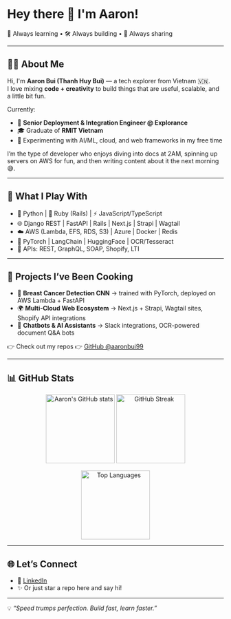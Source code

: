 # Hey there 👋 I'm Aaron!  

🌱 Always learning • 🛠️ Always building • 🤝 Always sharing  

---

## 👨‍💻 About Me
Hi, I'm **Aaron Bui (Thanh Huy Bui)** — a tech explorer from Vietnam 🇻🇳.  
I love mixing **code + creativity** to build things that are useful, scalable, and a little bit fun.  

Currently:
- 🚀 **Senior Deployment & Integration Engineer @ Explorance**
- 🎓 Graduate of **RMIT Vietnam**
- 🧪 Experimenting with AI/ML, cloud, and web frameworks in my free time  

I’m the type of developer who enjoys diving into docs at 2AM, spinning up servers on AWS for fun, and then writing content about it the next morning 😅.  

---

## 🔧 What I Play With
- 🐍 Python | 💎 Ruby (Rails) | ⚡ JavaScript/TypeScript  
- 🌐 Django REST | FastAPI | Rails | Next.js | Strapi | Wagtail  
- ☁️ AWS (Lambda, EFS, RDS, S3) | Azure | Docker | Redis  
- 🤖 PyTorch | LangChain | HuggingFace | OCR/Tesseract  
- 🔗 APIs: REST, GraphQL, SOAP, Shopify, LTI  

---

## 🌟 Projects I’ve Been Cooking
- 🔬 **Breast Cancer Detection CNN** → trained with PyTorch, deployed on AWS Lambda + FastAPI  
- 🌍 **Multi-Cloud Web Ecosystem** → Next.js + Strapi, Wagtail sites, Shopify API integrations  
- 🤖 **Chatbots & AI Assistants** → Slack integrations, OCR-powered document Q&A bots  

👉 Check out my repos 👉 [GitHub @aaronbui99](https://github.com/aaronbui99)  

---

## 📊 GitHub Stats  

<p align="center">
  <img src="https://github-readme-stats.vercel.app/api?username=aaronbui99&show_icons=true&theme=tokyonight" alt="Aaron's GitHub stats" height="160"/>
  <img src="https://github-readme-streak-stats.herokuapp.com/?user=aaronbui99&theme=tokyonight" alt="GitHub Streak" height="160"/>
</p>  

<p align="center">
  <img src="https://github-readme-stats.vercel.app/api/top-langs/?username=aaronbui99&layout=compact&theme=tokyonight" alt="Top Languages" height="160"/>
</p>  

---

## 🌐 Let’s Connect
- 💼 [LinkedIn](https://www.linkedin.com/in/huy-bui-thanh-372a56194)  
- ✨ Or just star a repo here and say hi!  

---

💡 *“Speed trumps perfection. Build fast, learn faster.”*
